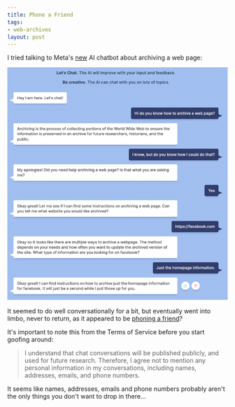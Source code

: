 ```yaml
---
title: Phone a Friend
tags:
- web-archives
layout: post
---
```


I tried talking to Meta's [new](https://www.theverge.com/2022/8/5/23293281/meta-ai-chatbot-blenderbot-3-web-access-research-safety) AI chatbot about archiving a web page:

<img src="/images/meta-bot.png" class="img-responsive">

It seemed to do well conversationally for a bit, but eventually went into limbo, never to return, as it appeared to be [phoning a friend](https://millionaire.fandom.com/wiki/Phone-a-Friend)?

It's important to note this from the Terms of Service before you start goofing around:

> I understand that chat conversations will be published publicly, and used for future research. Therefore, I agree not to mention any personal information in my conversations, including names, addresses, emails, and phone numbers.

It seems like names, addresses, emails and phone numbers probably aren't the only things you don't want to drop in there...

